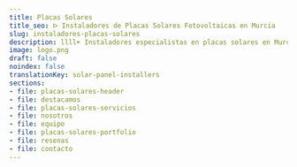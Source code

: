 ```yaml
---
title: Placas Solares
title_seo: ᐅ Instaladores de Placas Solares Fotovoltaicas en Murcia
slug: instaladores-placas-solares
description: llll➤ Instaladores especialistas en placas solares en Murcia. Soluciones sostenibles y eficientes. Mejores técnicas y precios competitivos ✅ ¡Contáctanos!
image: logo.png
draft: false
noindex: false
translationKey: solar-panel-installers
sections:
- file: placas-solares-header
- file: destacamos
- file: placas-solares-servicios
- file: nosotros
- file: equipo
- file: placas-solares-portfolio
- file: resenas
- file: contacto
---
```

